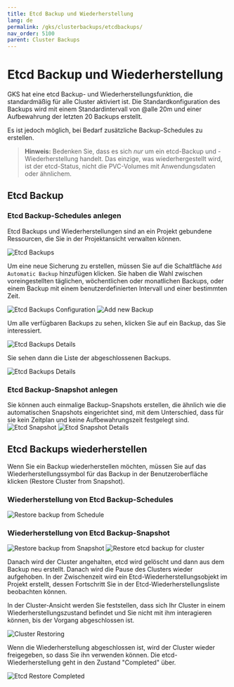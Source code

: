 ```yaml
---
title: Etcd Backup und Wiederherstellung
lang: de
permalink: /gks/clusterbackups/etcdbackups/
nav_order: 5100
parent: Cluster Backups
---
```

<!-- LTeX:  language=de-DE -->

# Etcd Backup und Wiederherstellung

GKS hat eine etcd Backup- und Wiederherstellungsfunktion, die standardmäßig für alle Cluster aktiviert ist.
Die Standardkonfiguration des Backups wird mit einem Standardintervall von @alle 20m und einer Aufbewahrung der letzten 20 Backups erstellt.

Es ist jedoch möglich, bei Bedarf zusätzliche Backup-Schedules zu erstellen.

> **Hinweis:** Bedenken Sie, dass es sich *nur* um ein etcd-Backup und -Wiederherstellung handelt. Das einzige, was wiederhergestellt wird, ist der etcd-Status, nicht die PVC-Volumes mit Anwendungsdaten oder ähnlichem.

## Etcd Backup

### Etcd Backup-Schedules anlegen

Etcd Backups und Wiederherstellungen sind an ein Projekt gebundene Ressourcen, die Sie in der Projektansicht verwalten können.

![Etcd Backups](../images/etcdbck01.png)

Um eine neue Sicherung zu erstellen, müssen Sie auf die Schaltfläche `Add Automatic Backup` hinzufügen klicken. Sie haben die Wahl zwischen voreingestellten täglichen, wöchentlichen oder monatlichen Backups, oder einem Backup mit einem benutzerdefinierten Intervall und einer bestimmten Zeit.

![Etcd Backups Configuration](../images/etcdbck02.png)
![Add new Backup](../images/etcdbck03.png)

Um alle verfügbaren Backups zu sehen, klicken Sie auf ein Backup, das Sie interessiert.

![Etcd Backups Details](../images/etcdbck04.png)

Sie sehen dann die Liste der abgeschlossenen Backups.

![Etcd Backups Details](../images/etcdbck05.png)

### Etcd Backup-Snapshot anlegen

Sie können auch einmalige Backup-Snapshots erstellen, die ähnlich wie die automatischen Snapshots eingerichtet sind, mit dem Unterschied, dass für sie kein Zeitplan und keine Aufbewahrungszeit festgelegt sind.
![Etcd Snapshot](../images/etcdbck06.png)
![Etcd Snapshot Details](../images/etcdbck07.png)

## Etcd Backups wiederherstellen

Wenn Sie ein Backup wiederherstellen möchten, müssen Sie auf das Wiederherstellungssymbol für das Backup in der Benutzeroberfläche klicken (Restore Cluster from Snapshot).

### Wiederherstellung von Etcd Backup-Schedules

![Restore backup from Schedule](../images/etcdbck08.png)

### Wiederherstellung von Etcd Backup-Snapshot

![Restore backup from Snapshot](../images/etcdbck09.png)
![Restore etcd backup for cluster](../images/etcdbck10.png)

Danach wird der Cluster angehalten, etcd wird gelöscht und dann aus dem Backup neu erstellt. Danach wird die Pause des Clusters wieder aufgehoben.
In der Zwischenzeit wird ein Etcd-Wiederherstellungsobjekt im Projekt erstellt, dessen Fortschritt Sie in der Etcd-Wiederherstellungsliste beobachten können.

In der Cluster-Ansicht werden Sie feststellen, dass sich Ihr Cluster in einem Wiederherstellungszustand befindet und Sie nicht mit ihm interagieren können, bis der Vorgang abgeschlossen ist.

![Cluster Restoring](../images/etcdbck11.png)

Wenn die Wiederherstellung abgeschlossen ist, wird der Cluster wieder freigegeben, so dass Sie ihn verwenden können.
Die etcd-Wiederherstellung geht in den Zustand "Completed" über.

![Etcd Restore Completed](../images/etcdbck12.png)
